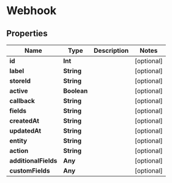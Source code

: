 

# Webhook


## Properties

Name | Type | Description | Notes
------------ | ------------- | ------------- | -------------
**id** | **Int** |  |  [optional]
**label** | **String** |  |  [optional]
**storeId** | **String** |  |  [optional]
**active** | **Boolean** |  |  [optional]
**callback** | **String** |  |  [optional]
**fields** | **String** |  |  [optional]
**createdAt** | **String** |  |  [optional]
**updatedAt** | **String** |  |  [optional]
**entity** | **String** |  |  [optional]
**action** | **String** |  |  [optional]
**additionalFields** | **Any** |  |  [optional]
**customFields** | **Any** |  |  [optional]



